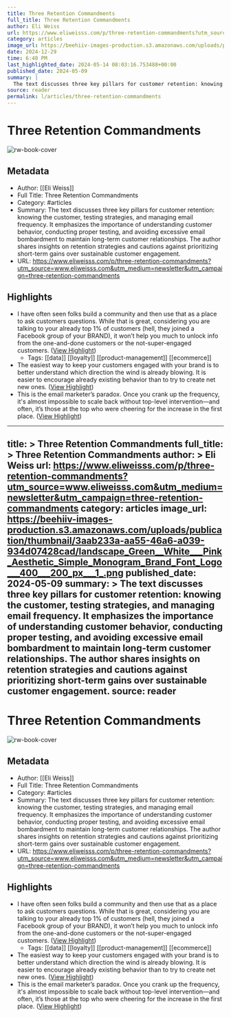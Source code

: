 ```yaml
---
title: Three Retention Commandments
full_title: Three Retention Commandments
author: Eli Weiss
url: https://www.eliweisss.com/p/three-retention-commandments?utm_source=www.eliweisss.com&utm_medium=newsletter&utm_campaign=three-retention-commandments
category: articles
image_url: https://beehiiv-images-production.s3.amazonaws.com/uploads/publication/thumbnail/3aab233a-aa55-46a6-a039-934d07428cad/landscape_Green__White___Pink_Aesthetic_Simple_Monogram_Brand_Font_Logo___400___200_px___1_.png
date: 2024-12-29
time: 6:40 PM
last_highlighted_date: 2024-05-14 08:03:16.753488+00:00
published_date: 2024-05-09
summary: |
  The text discusses three key pillars for customer retention: knowing the customer, testing strategies, and managing email frequency. It emphasizes the importance of understanding customer behavior, conducting proper testing, and avoiding excessive email bombardment to maintain long-term customer relationships. The author shares insights on retention strategies and cautions against prioritizing short-term gains over sustainable customer engagement.
source: reader
permalink: l/articles/three-retention-commandments
---
```

# Three Retention Commandments

![rw-book-cover](https://beehiiv-images-production.s3.amazonaws.com/uploads/publication/thumbnail/3aab233a-aa55-46a6-a039-934d07428cad/landscape_Green__White___Pink_Aesthetic_Simple_Monogram_Brand_Font_Logo___400___200_px___1_.png)

## Metadata
- Author: [[Eli Weiss]]
- Full Title: Three Retention Commandments
- Category: #articles
- Summary: The text discusses three key pillars for customer retention: knowing the customer, testing strategies, and managing email frequency. It emphasizes the importance of understanding customer behavior, conducting proper testing, and avoiding excessive email bombardment to maintain long-term customer relationships. The author shares insights on retention strategies and cautions against prioritizing short-term gains over sustainable customer engagement.
- URL: https://www.eliweisss.com/p/three-retention-commandments?utm_source=www.eliweisss.com&utm_medium=newsletter&utm_campaign=three-retention-commandments

## Highlights
- I have often seen folks build a community and then use that as a place to ask customers questions.
  While that is great, considering you are talking to your already top 1% of customers (hell, they joined a Facebook group of your BRAND), it won’t help you much to unlock info from the one-and-done customers or the not-super-engaged customers. ([View Highlight](https://read.readwise.io/read/01hxv1yrtwcnj5zbctawjb9px9))
    - Tags: [[data]] [[loyalty]] [[product-management]] [[ecommerce]] 
- The easiest way to keep your customers engaged with your brand is to better understand which direction the wind is already blowing.
  It is easier to encourage already existing behavior than to try to create net new ones. ([View Highlight](https://read.readwise.io/read/01hxv1z5hgqyqcahx03x61dkbw))
- This is the email marketer’s paradox. Once you crank up the frequency, it's almost impossible to scale back without top-level intervention—and often, it’s those at the top who were cheering for the increase in the first place. ([View Highlight](https://read.readwise.io/read/01hxv213nm1cav8ahn8f2vbnmb))


---
title: >
  Three Retention Commandments
full_title: >
  Three Retention Commandments
author: >
  Eli Weiss
url: https://www.eliweisss.com/p/three-retention-commandments?utm_source=www.eliweisss.com&utm_medium=newsletter&utm_campaign=three-retention-commandments
category: articles
image_url: https://beehiiv-images-production.s3.amazonaws.com/uploads/publication/thumbnail/3aab233a-aa55-46a6-a039-934d07428cad/landscape_Green__White___Pink_Aesthetic_Simple_Monogram_Brand_Font_Logo___400___200_px___1_.png
published_date: 2024-05-09
summary: >
  The text discusses three key pillars for customer retention: knowing the customer, testing strategies, and managing email frequency. It emphasizes the importance of understanding customer behavior, conducting proper testing, and avoiding excessive email bombardment to maintain long-term customer relationships. The author shares insights on retention strategies and cautions against prioritizing short-term gains over sustainable customer engagement.
source: reader
---
# Three Retention Commandments

![rw-book-cover](https://beehiiv-images-production.s3.amazonaws.com/uploads/publication/thumbnail/3aab233a-aa55-46a6-a039-934d07428cad/landscape_Green__White___Pink_Aesthetic_Simple_Monogram_Brand_Font_Logo___400___200_px___1_.png)

## Metadata
- Author: [[Eli Weiss]]
- Full Title: Three Retention Commandments
- Category: #articles
- Summary: The text discusses three key pillars for customer retention: knowing the customer, testing strategies, and managing email frequency. It emphasizes the importance of understanding customer behavior, conducting proper testing, and avoiding excessive email bombardment to maintain long-term customer relationships. The author shares insights on retention strategies and cautions against prioritizing short-term gains over sustainable customer engagement.
- URL: https://www.eliweisss.com/p/three-retention-commandments?utm_source=www.eliweisss.com&utm_medium=newsletter&utm_campaign=three-retention-commandments

## Highlights
- I have often seen folks build a community and then use that as a place to ask customers questions.
  While that is great, considering you are talking to your already top 1% of customers (hell, they joined a Facebook group of your BRAND), it won’t help you much to unlock info from the one-and-done customers or the not-super-engaged customers. ([View Highlight](https://read.readwise.io/read/01hxv1yrtwcnj5zbctawjb9px9))
    - Tags: [[data]] [[loyalty]] [[product-management]] [[ecommerce]] 
- The easiest way to keep your customers engaged with your brand is to better understand which direction the wind is already blowing.
  It is easier to encourage already existing behavior than to try to create net new ones. ([View Highlight](https://read.readwise.io/read/01hxv1z5hgqyqcahx03x61dkbw))
- This is the email marketer’s paradox. Once you crank up the frequency, it's almost impossible to scale back without top-level intervention—and often, it’s those at the top who were cheering for the increase in the first place. ([View Highlight](https://read.readwise.io/read/01hxv213nm1cav8ahn8f2vbnmb))


